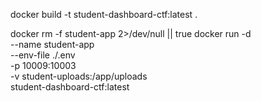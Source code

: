 docker build -t student-dashboard-ctf:latest .

docker rm -f student-app 2>/dev/null || true
docker run -d \
  --name student-app \
  --env-file ./.env \
  -p 10009:10003 \
  -v student-uploads:/app/uploads \
  student-dashboard-ctf:latest